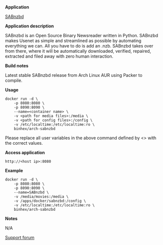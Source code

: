 **Application**

[SABnzbd](http://sabnzbd.org/)

**Application description**

SABnzbd is an Open Source Binary Newsreader written in Python. SABnzbd makes Usenet as simple and streamlined as possible by automating everything we can. All you have to do is add an .nzb. SABnzbd takes over from there, where it will be automatically downloaded, verified, repaired, extracted and filed away with zero human interaction.

**Build notes**

Latest stable SABnzbd release from Arch Linux AUR using Packer to compile.

**Usage**
```
docker run -d \
	-p 8080:8080 \
	-p 8090:8090 \
	--name=<container name> \
	-v <path for media files>:/media \
	-v <path for config files>:/config \
	-v /etc/localtime:/etc/localtime:ro \
	binhex/arch-sabnzbd
```

Please replace all user variables in the above command defined by <> with the correct values.

**Access application**

`http://<host ip>:8080`

**Example**
```
docker run -d \
	-p 8080:8080 \
	-p 8090:8090 \
	--name=SABnzbd \
	-v /media/movies:/media \
	-v /apps/docker/sabnzbd:/config \
	-v /etc/localtime:/etc/localtime:ro \
	binhex/arch-sabnzbd
```

**Notes**

N/A

[Support forum](http://lime-technology.com/forum/index.php?topic=38055.0)
